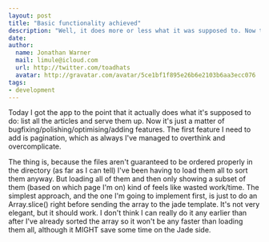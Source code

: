```yaml
---
layout: post
title: "Basic functionality achieved"
description: "Well, it does more or less what it was supposed to. Now to squash all the bugs..."
date:
author:
  name: Jonathan Warner
  mail: limule@icloud.com
  url: http://twitter.com/toadhats
  avatar: http://gravatar.com/avatar/5ce1bf1f895e26b6e2103b6aa3ecc076
tags:
- development
---
```

Today I got the app to the point that it actually does what it's supposed to do: list all the articles and serve them up. Now it's just a matter of bugfixing/polishing/optimising/adding features. The first feature I need to add is pagination, which as always I've managed to overthink and overcomplicate.

The thing is, because the files aren't guaranteed to be ordered properly in the directory (as far as I can tell) I've been having to load them all to sort them anyway. But loading all of them and then only showing a subset of them (based on which page I'm on) kind of feels like wasted work/time. The simplest approach, and the one I'm going to implement first, is just to do an Array.slice() right before sending the array to the jade template. It's not very elegant, but it should work. I don't think I can really do it any earlier than after I've already sorted the array so it won't be any faster than loading them all, although it MIGHT save some time on the Jade side.

